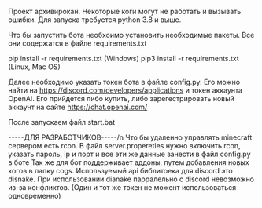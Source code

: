 Проект архивирокан. Некоторые коги могут не работать и вызывать ошибки. Для запуска требуется python 3.8 и выше. 

Что бы запустить бота необхоимо установить необходимые пакеты. Все они содержатся в файле requirements.txt

pip install -r requirements.txt (Windows)
pip3 install -r requirements.txt (Linux, Mac OS)

Далее необходимо указать токен бота в файле config.py. Его можно найти на https://discord.com/developers/applications
и токен аккаунта OpenAI. Его прийдется либо купить, либо зарегестрировать новый аккаунт на сайте https://chat.openai.com/

После запускаем файл start.bat


-----ДЛЯ РАЗРАБОТЧИКОВ-----/n
Что бы удаленно управлять minecraft сервером есть rcon. В файл server.propereties нужно включить rcon, указать пароль, ip и порт и все эти же данные занести в файл config.py в боте
Так же для бот поддерживает аддоны, путем добавления новых когов в папку cogs. Используемый api библитоека для discord это disnake. 
При использовании dianake парралельно с discord невозможно из-за конфликтов. (Один и тот же токен не можент использоваться одновременно)
